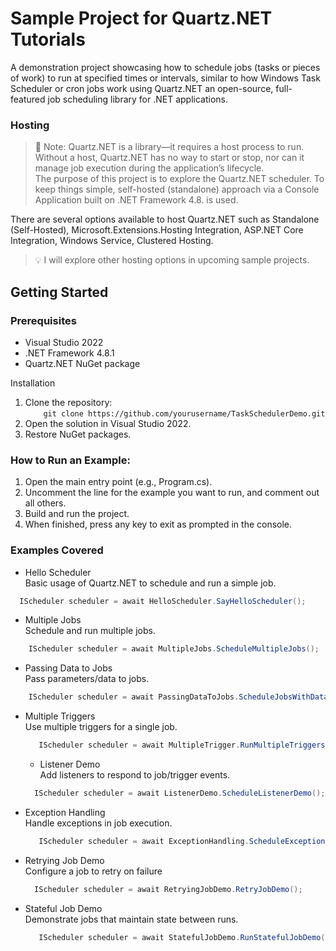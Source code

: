 # Sample Project for Quartz.NET Tutorials

A demonstration project showcasing how to schedule jobs (tasks or pieces of work) to run at specified times or intervals, similar to how Windows Task Scheduler or cron jobs work using Quartz.NET an open-source, full-featured job scheduling library for .NET applications.

### Hosting

> 📌 Note: Quartz.NET is a library—it requires a host process to run. Without a host, Quartz.NET has no way to start or stop, nor can it manage job execution during the application’s lifecycle.<br>
The purpose of this project is to explore the Quartz.NET scheduler. To keep things simple, self-hosted (standalone) approach via a Console Application built on .NET Framework 4.8. is used.

There are several options available to host Quartz.NET such as Standalone (Self-Hosted), Microsoft.Extensions.Hosting Integration, ASP.NET Core Integration, Windows Service, Clustered Hosting.

> 💡 I will explore other hosting options in upcoming sample projects.

## Getting Started

### Prerequisites

- Visual Studio 2022
- .NET Framework 4.8.1
- Quartz.NET NuGet package

Installation
1.	Clone the repository:<br>
 `     git clone https://github.com/yourusername/TaskSchedulerDemo.git
  	`
2.	Open the solution in Visual Studio 2022.
3.	Restore NuGet packages.

### How to Run an Example:

1. Open the main entry point (e.g., Program.cs).
2. Uncomment the line for the example you want to run, and comment out all others.
3. Build and run the project.
4. When finished, press any key to exit as prompted in the console.

### Examples Covered

- Hello Scheduler <br>
  Basic usage of Quartz.NET to schedule and run a simple job.
  
```csharp
  IScheduler scheduler = await HelloScheduler.SayHelloScheduler();
```

- Multiple Jobs <br>
  Schedule and run multiple jobs.
  
```csharp
    IScheduler scheduler = await MultipleJobs.ScheduleMultipleJobs();
```
- Passing Data to Jobs <br>
  Pass parameters/data to jobs.
  
```csharp
    IScheduler scheduler = await PassingDataToJobs.ScheduleJobsWithData();
```

- Multiple Triggers <br>
  Use multiple triggers for a single job.

  ```csharp
     IScheduler scheduler = await MultipleTrigger.RunMultipleTriggers();
  ```

  - Listener Demo <br>
   Add listeners to respond to job/trigger events.

  ```csharp
    IScheduler scheduler = await ListenerDemo.ScheduleListenerDemo();
  ```
- Exception Handling <br>
  Handle exceptions in job execution.

  ```csharp
     IScheduler scheduler = await ExceptionHandling.ScheduleExceptionHandlingDemo();
  ```

- Retrying Job Demo <br>
   Configure a job to retry on failure

   ```csharp
     IScheduler scheduler = await RetryingJobDemo.RetryJobDemo();
  ```

- Stateful Job Demo <br>
    Demonstrate jobs that maintain state between runs.

    ```csharp
       IScheduler scheduler = await StatefulJobDemo.RunStatefulJobDemo();
    ```
   
  
